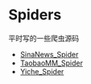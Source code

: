 # Spiders


平时写的一些爬虫源码

- [SinaNews_Spider](https://github.com/Bgods/Spiders/tree/master/Sina_News)
- [TaobaoMM_Spider](https://github.com/Bgods/TaobaoMM)
- [Yiche_Spider](https://github.com/Bgods/yiche_spider)
